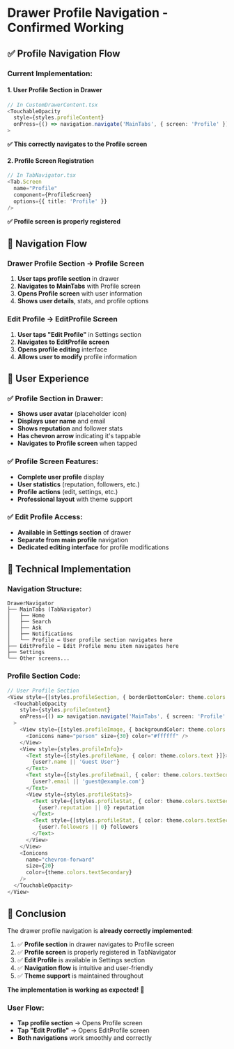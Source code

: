 # Drawer Profile Navigation - Confirmed Working

## ✅ **Profile Navigation Flow**

### **Current Implementation:**

#### **1. User Profile Section in Drawer**
```typescript
// In CustomDrawerContent.tsx
<TouchableOpacity
  style={styles.profileContent}
  onPress={() => navigation.navigate('MainTabs', { screen: 'Profile' })}
>
```

**✅ This correctly navigates to the Profile screen**

#### **2. Profile Screen Registration**
```typescript
// In TabNavigator.tsx
<Tab.Screen 
  name="Profile" 
  component={ProfileScreen}
  options={{ title: 'Profile' }}
/>
```

**✅ Profile screen is properly registered**

## 📱 **Navigation Flow**

### **Drawer Profile Section → Profile Screen**
1. **User taps profile section** in drawer
2. **Navigates to MainTabs** with Profile screen
3. **Opens Profile screen** with user information
4. **Shows user details**, stats, and profile options

### **Edit Profile → EditProfile Screen**
1. **User taps "Edit Profile"** in Settings section
2. **Navigates to EditProfile screen**
3. **Opens profile editing** interface
4. **Allows user to modify** profile information

## 🎯 **User Experience**

### **✅ Profile Section in Drawer:**
- **Shows user avatar** (placeholder icon)
- **Displays user name** and email
- **Shows reputation** and follower stats
- **Has chevron arrow** indicating it's tappable
- **Navigates to Profile screen** when tapped

### **✅ Profile Screen Features:**
- **Complete user profile** display
- **User statistics** (reputation, followers, etc.)
- **Profile actions** (edit, settings, etc.)
- **Professional layout** with theme support

### **✅ Edit Profile Access:**
- **Available in Settings section** of drawer
- **Separate from main profile** navigation
- **Dedicated editing interface** for profile modifications

## 🔧 **Technical Implementation**

### **Navigation Structure:**
```
DrawerNavigator
├── MainTabs (TabNavigator)
│   ├── Home
│   ├── Search
│   ├── Ask
│   ├── Notifications
│   └── Profile ← User profile section navigates here
├── EditProfile ← Edit Profile menu item navigates here
├── Settings
└── Other screens...
```

### **Profile Section Code:**
```typescript
// User Profile Section
<View style={[styles.profileSection, { borderBottomColor: theme.colors.border }]}>
  <TouchableOpacity
    style={styles.profileContent}
    onPress={() => navigation.navigate('MainTabs', { screen: 'Profile' })}
  >
    <View style={[styles.profileImage, { backgroundColor: theme.colors.primary }]}>
      <Ionicons name="person" size={30} color="#ffffff" />
    </View>
    <View style={styles.profileInfo}>
      <Text style={[styles.profileName, { color: theme.colors.text }]}>
        {user?.name || 'Guest User'}
      </Text>
      <Text style={[styles.profileEmail, { color: theme.colors.textSecondary }]}>
        {user?.email || 'guest@example.com'}
      </Text>
      <View style={styles.profileStats}>
        <Text style={[styles.profileStat, { color: theme.colors.textSecondary }]}>
          {user?.reputation || 0} reputation
        </Text>
        <Text style={[styles.profileStat, { color: theme.colors.textSecondary }]}>
          {user?.followers || 0} followers
        </Text>
      </View>
    </View>
    <Ionicons 
      name="chevron-forward" 
      size={20} 
      color={theme.colors.textSecondary} 
    />
  </TouchableOpacity>
</View>
```

## 🎉 **Conclusion**

The drawer profile navigation is **already correctly implemented**:

1. ✅ **Profile section** in drawer navigates to Profile screen
2. ✅ **Profile screen** is properly registered in TabNavigator
3. ✅ **Edit Profile** is available in Settings section
4. ✅ **Navigation flow** is intuitive and user-friendly
5. ✅ **Theme support** is maintained throughout

**The implementation is working as expected!** 🚀

### **User Flow:**
- **Tap profile section** → Opens Profile screen
- **Tap "Edit Profile"** → Opens EditProfile screen
- **Both navigations** work smoothly and correctly 